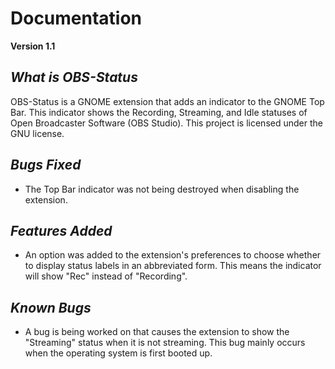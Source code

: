 # Documentation

**Version 1.1**

## _What is OBS-Status_

OBS-Status is a GNOME extension that adds an indicator to the GNOME Top Bar. This indicator shows the Recording, Streaming, and Idle statuses of Open Broadcaster Software (OBS Studio). This project is licensed under the GNU license.

## _Bugs Fixed_

- The Top Bar indicator was not being destroyed when disabling the extension.

## _Features Added_

- An option was added to the extension's preferences to choose whether to display status labels in an abbreviated form. This means the indicator will show "Rec" instead of "Recording".

## _Known Bugs_

- A bug is being worked on that causes the extension to show the "Streaming" status when it is not streaming. This bug mainly occurs when the operating system is first booted up.
